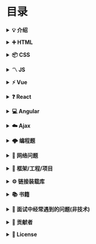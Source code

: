 # 目录

<b><details><summary>💡 介绍</summary></b>

1、本仓库是面向 <b>web 前端开发者</b> 准备面试使用；知识在于积累，切勿刷题作面霸！

2、建议阅读

- [写给前端面试者](https://github.com/amfe/article/issues/5)

🙏 仓库将持续更新，如有内容错误或改进意见，欢迎 issue 或 pr。本仓库遵循 CC BY-NC-SA 4.0 协议，转载请注明出处。

</details>

<b><details><summary>➕ HTML</summary></b>

- [详情](./content/HTML.md)

</details>

<b><details><summary>📦 CSS</summary></b>

- [详情](./content/CSS.md)

</details>

<b><details><summary>〽️ JS</summary></b>

- [js](./content/js/js.md)
- [prototype 原型](./content/js/prototype.md)
- [es6](./content/js/es6.md)
- [jquery](./content/js/jquery.md)
- [node](./content/js/node.md)

</details>

<b><details><summary>⚡️ Vue</summary></b>

- [vue-cli](./content/vue/vue-cli.md)
- [vue.js](./content/vue/vue.md)
- [vue-router](./content/vue/vue-router.md)
- [vuex](./content/vue/vuex.md)
- [MVVM 设计模式](./content/vue/MVVM.md)


</details>

<b><details><summary>❓ React</summary></b>

- [详情](./content/React.md)

</details>

<b><details><summary>💻 Angular</summary></b>
  
- [详情](./content/Angular.md)

</details>

<b><details><summary>☁️ Ajax</summary></b>

- [详情](./content/Ajax.md)

</details>

<b><details><summary>🌩 编程题</summary></b>

- [详情](./content/编程题/js.md)

</details>

<b><details><summary>💾 网络问题</summary></b>

- [详情](./content/网络问题.md)

</details>

<b><details><summary>📏 框架/工程/项目</summary></b>

- [详情](./content/框架工程项目.md)

</details>

<b><details><summary>⚙️ 链接装载库</summary></b>

</details>

<b><details><summary>📚 书籍</summary></b>

</details>

<b><details><summary>🔱 面试中经常遇到的问题(非技术)</summary></b>

- [详情](./content/非技术问题.md)

</details>

<b><details><summary>👬 贡献者</summary></b>

[qiilee](https://blog.csdn.net/qq_34543438/article/category/6943844)<br/>

</details>

<b><details><summary>📜 License</summary></b>

本仓库遵循 CC BY-NC-SA 4.0（署名 - 非商业性使用） 协议，转载请注明出处。

[![CC BY-NC-SA 4.0](https://i.creativecommons.org/l/by-nc-sa/4.0/88x31.png)](LICENSE)

</details>
